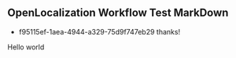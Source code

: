 ## OpenLocalization Workflow Test MarkDown
* f95115ef-1aea-4944-a329-75d9f747eb29 
thanks!

Hello world